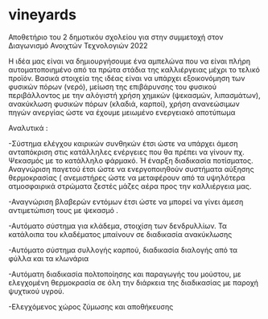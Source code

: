 # vineyards
Αποθετήριο του 2 δημοτικόυ σχολείου   για στην συμμετοχή στον Διαγωνισμό  Ανοιχτών Τεχνολογιών 2022

Η ιδέα μας είναι  να δημιουργήσουμε ένα αμπελώνα που να είναι πλήρη αυτοματοποιημένο από τα πρώτα στάδια της καλλιέργειας μέχρι το τελικό προϊόν.
Βασικά στοιχεία της ιδέας είναι να υπάρχει εξοικονόμηση των φυσικών πόρων (νερό), μείωση της επιβάρυνσης του φυσικού περιβάλλοντος με την αλόγιστή  χρήση  χημικών (ψεκασμών,  λιπασμάτων), ανακύκλωση  φυσικών πόρων (κλαδιά, καρποί), χρήση ανανεώσιμων πηγών ανεργίας ώστε να έχουμε μειωμένο ενεργειακό αποτύπωμα  

Αναλυτικά :

-Σύστημα ελέγχου καιρικών συνθηκών έτσι ώστε να υπάρχει άμεση ανταπόκριση στις κατάλληλες ενέργειες που θα πρέπει να γίνουν πχ. Ψεκασμός με το κατάλληλο φάρμακό. Ή έναρξη διαδικασία ποτίσματος. Αναγνώριση παγετού έτσι ώστε να ενεργοποιηθούν συστήματα αύξησης θερμοκρασίας  ( ανεμιστήρες ώστε να μεταφέρουν από τα υψηλότερα ατμοσφαιρικά στρώματα ζεστές μάζες αέρα προς την καλλιέργεια μας.   

-Αναγνώριση βλαβερών  εντόμων έτσι ώστε να μπορεί να γίνει άμεση αντιμετώπιση τους με ψεκασμό .

-Αυτόματο σύστημα για κλάδεμα, στοιχίση των δενδρυλλίων. Τα κατάλοιπα του κλαδέματος μπαίνουν σε διαδικασία ανακύκλωσης

-Αυτόματο σύστημα συλλογής καρπού,  διαδικασία διαλογής από τα φύλλα και τα κλωνάρια

-Αυτόματη διαδικασία   πολτοποίησης και παραγωγής του μούστου, με ελεγχομένη θερμοκρασία σε όλη την διάρκεια  της διαδικασίας με παροχή ψυχτικού υγρού.

-Ελεγχόμενος χώρος ζύμωσης και αποθήκευσης  
 
